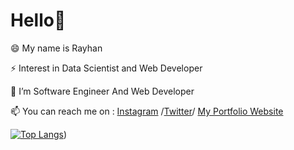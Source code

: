 # Hello👋

😄 My name is Rayhan 

⚡ Interest in Data Scientist and Web Developer

🌱 I’m Software Engineer And Web Developer

📫 You can reach me on :  [Instagram](https://www.instagram.com/spcyl_/) /[Twitter](https://twitter.com/Rayhan26901596)/ [My Portfolio Website](https://rayhan-01.netlify.app/)

[![Top Langs](https://github-readme-stats.vercel.app/api/top-langs/?username=Ryhann&layout=compact&theme=react)](https://github.com/Ryhann))

